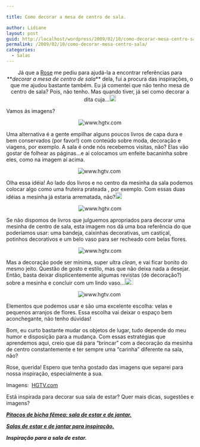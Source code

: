 ```yaml
---

title: Como decorar a mesa de centro de sala.

author: Lidiane
layout: post
guid: http://localhost/wordpress/2009/02/10/como-decorar-mesa-centro-sala/
permalink: /2009/02/10/como-decorar-mesa-centro-sala/
categories:
  - Salas
---
```

<p style="text-align: center;">
  Já que a <a href="http://receitinhasefrescurinhas.blogspot.com/" target="_blank">Rose</a> me pediu para ajudá-la a encontrar referências para **<em>decorar a mesa de centro de sala</em>** dela, fui a procura das inspirações, o que me ajudou bastante também. Eu já comentei que não tenho mesa de centro de sala? Pois, não tenho. Mas quando tiver, já sei como decorar a dita cuja&#8230;<a href="http://www.trololodemulher.com.br/blog/wp-content/uploads/2009/02/clip-image00168.gif"><img style="display: inline;" title="clip_image001[6]" src="http://www.trololodemulher.com.br/blog/wp-content/uploads/2009/02/clip-image0016-thumb8.gif" alt="clip_image001[6]" width="18" height="18" /></a>
</p>

Vamos ás imagens?

<p style="text-align: center;">
  <img class="aligncenter" title="www.hgtv.com" src="http://img.hgtv.com/HGTV/2007/09/07/shabby-chic-coffee-table_lg.jpg" alt="www.hgtv.com" />
</p>

Uma alternativa é a gente empilhar alguns poucos livros de capa dura e bem conservados (por favor!) com conteúdo sobre moda, decoração e viagens, por exemplo. A sala é onde nós recebemos visitas, não? Elas vão gostar de folhear as páginas…e aí colocamos um enfeite bacaninha sobre eles, como na imagem aí acima.

<p style="text-align: center;">
  <img class="aligncenter" title="www.hgtv.com" src="http://img.hgtv.com/HGTV/2007/09/07/boris-bowl-coffee-table_lg.jpg" alt="www.hgtv.com" /> 
</p>

Olha essa idéia! Ao lado dos livros e no centro da mesinha da sala podemos colocar algo como uma fruteira prateada , por exemplo. Com essas duas idéias a mesinha já estaria arrematada, não?[<img style="display: inline;" title="clip_image001[8]" src="http://www.trololodemulher.com.br/blog/wp-content/uploads/2009/02/clip-image0018-thumb4.gif" alt="clip_image001[8]" width="18" height="18" />](http://www.trololodemulher.com.br/blog/wp-content/uploads/2009/02/clip-image00184.gif)

<p style="text-align: center;">
  <img class="aligncenter" title="www.hgtv.com" src="http://img.hgtv.com/HGTV/2007/09/07/moline-coffee-table-containers_lg.jpg" alt="www.hgtv.com" />
</p>

Se não dispomos de livros que julguemos apropriados para decorar uma mesinha de centro de sala, esta imagem nos dá uma boa referência do que poderíamos usar: uma bandeja, caixinhas decorativas, um castiçal, potinhos decorativos e um belo vaso para ser recheado com belas flores.

<p style="text-align: center;">
  <img class="aligncenter" title="www.hgtv.com" src="http://img.hgtv.com/HGTV/2007/08/30/ameeliah-coffee-table-simple_lg.jpg" alt="www.hgtv.com" />
</p>

Mas a decoração pode ser mínima, super ultra _clean_, e vai ficar bonito do mesmo jeito. Questão de gosto e estilo, mas que não deixa nada a desejar. Então, basta deixar displicentemente algumas revistas (de decoração?) sobre a mesinha e concluir com um lindo vaso…[<img style="display: inline;" title="clip_image001[10]" src="http://www.trololodemulher.com.br/blog/wp-content/uploads/2009/02/clip-image00110-thumb2.gif" alt="clip_image001[10]" width="23" height="18" />](http://www.trololodemulher.com.br/blog/wp-content/uploads/2009/02/clip-image001102.gif)

<p style="text-align: center;">
  <img class="aligncenter" title="www.hgtv.com" src="http://img.hgtv.com/HGTV/2007/08/30/stephotographs-coffee-table_lg.jpg" alt="www.hgtv.com" /> 
</p>

Elementos que podemos usar e são uma excelente escolha: velas e pequenos arranjos de flores. Essa escolha vai deixar o espaço bem aconchegante, não tenho dúvidas!

Bom, eu curto bastante mudar os objetos de lugar, tudo depende do meu humor e disposição para a mudança. Com essas estratégias que aprendemos aqui, creio que dá para “brincar” com a decoração da mesinha de centro constantemente e ter sempre uma “carinha” diferente na sala, não?

Rose, querida! Espero que tenha gostado das imagens que separei para nossa inspiração, especialmente a sua.

Imagens:  <a href="http://www.hgtv.com/" target="_blank">HGTV.com</a>

Está inspirada para decorar sua sala de estar? Quer mais dicas, sugestões e imagens?

**_<a href="http://www.trololodemulher.com.br/2010/04/09/sala-de-estar-e-de-jantar/" target="_self">Pitacos de bicha fêmea: sala de estar e de jantar.</a>_**

**_<a href="http://www.trololodemulher.com.br/2009/04/12/decoracao-sala-estar-jantar/" target="_self">Salas de estar e de jantar para inspiração.</a>_**

**_Inspiração para a sala de estar._**